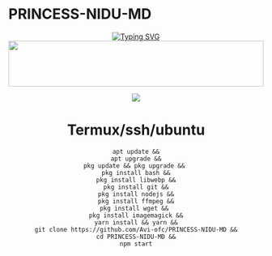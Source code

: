 # PRINCESS-NIDU-MD

<div align="center">


 [![Typing SVG](https://readme-typing-svg.herokuapp.com?font=Rockstar-ExtraBold&color=F01&lines=PRINCESS+NIDU+MD)](https://git.io/typing-svg)
<img src="https://i.imgur.com/dBaSKWF.gif" height="90" width="100%">

<img src="https://encrypted-tbn0.gstatic.com/images?q=tbn:ANd9GcRBayKmVeVT1-0htIQCJv0fl-dS4ljVPX02EQ&s">


# Termux/ssh/ubuntu
```
apt update &&
apt upgrade &&
pkg update && pkg upgrade && 
pkg install bash &&
pkg install libwebp &&
pkg install git &&
pkg install nodejs &&
pkg install ffmpeg &&
pkg install wget && 
pkg install imagemagick &&
yarn install && yarn &&
git clone https://github.com/Avi-ofc/PRINCESS-NIDU-MD &&
cd PRINCESS-NIDU-MD &&
npm start
```
